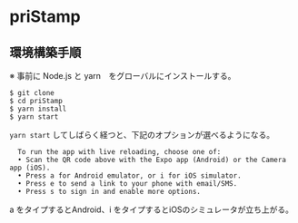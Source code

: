 # priStamp

## 環境構築手順
※ 事前に Node.js と yarn　をグローバルにインストールする。

```
$ git clone
$ cd priStamp
$ yarn install
$ yarn start
```

`yarn start` してしばらく経つと、下記のオプションが選べるようになる。
```
  To run the app with live reloading, choose one of:
  • Scan the QR code above with the Expo app (Android) or the Camera app (iOS).
  • Press a for Android emulator, or i for iOS simulator.
  • Press e to send a link to your phone with email/SMS.
  • Press s to sign in and enable more options.
```
a をタイプするとAndroid、i をタイプするとiOSのシミュレータが立ち上がる。

